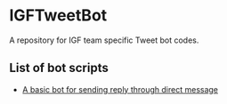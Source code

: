 # IGFTweetBot
A repository for IGF team specific Tweet bot codes.

## List of bot scripts
* [A basic bot for sending reply through direct message](scripts/)
